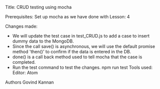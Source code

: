 Title:
  CRUD testing using mocha

Prerequisites:
  Set up mocha as we have done with Lesson: 4

Changes made:
  * We will update the test case in test_CRUD.js to add a case to insert dummy data to the MongoDB.
  * Since the call save() is asynchronous, we will use the default promise method 'then()' to confirm if the data is entered in the DB.
  * done() is a call back method used to tell mocha that the case is completed.
  * Run the test command to test the changes.
    npm run test
Tools used:
  Editor: Atom

Authors
  Govind Kannan
